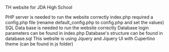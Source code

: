 TH website for JDA High School

PHP server is needed to run the website correctly
index.php required a config.php file (rename default_config.php to config.php and set the values)
SQL Data base is needed to run the website correctly
Database login parameters can be found in index.php
Database's structure can be found in database.sql
This website is using Jquery and Jquery UI with Cupertino theme (can be found in js folder)